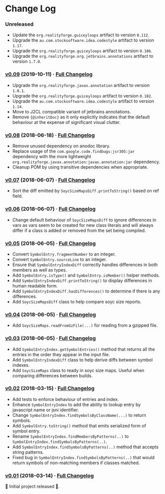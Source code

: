 # Change Log

### Unreleased

* Update the `org.realityforge.guiceyloops` artifact to version `0.112`.
* Upgrade the `au.com.stocksoftware.idea.codestyle` artifact to version `1.17`.
* Upgrade the `org.realityforge.guiceyloops` artifact to version `0.106`.
* Upgrade the `org.realityforge.org.jetbrains.annotations` artifact to version `1.7.0`.

### [v0.09](https://github.com/realityforge/gwt-symbolmap/tree/v0.09) (2019-10-11) · [Full Changelog](https://github.com/realityforge/gwt-symbolmap/compare/v0.08...v0.09)

* Upgrade the `org.realityforge.javax.annotation` artifact to version `1.0.1`.
* Upgrade the `org.realityforge.guiceyloops` artifact to version `0.102`.
* Upgrade the `au.com.stocksoftware.idea.codestyle` artifact to version `1.14`.
* Move to J2CL compatible variant of jetbrains annotations.
* Remove `{@inheritDoc}` as it only explicitly indicates that the default behaviour at the expense of significant visual clutter.

### [v0.08](https://github.com/realityforge/gwt-symbolmap/tree/v0.08) (2018-06-18) · [Full Changelog](https://github.com/realityforge/gwt-symbolmap/compare/v0.07...v0.08)

* Remove unused dependency on anodoc library.
* Replace usage of the `com.google.code.findbugs:jsr305:jar` dependency with the more lightweight
  `org.realityforge.javax.annotation:javax.annotation:jar` dependency.
* Cleanup POM by using transitive dependencies when appropriate.

### [v0.07](https://github.com/realityforge/gwt-symbolmap/tree/v0.07) (2018-06-07) · [Full Changelog](https://github.com/realityforge/gwt-symbolmap/compare/v0.06...v0.07)

* Sort the diff emitted by `SoycSizeMapsDiff.printToString()` based on ref field.

### [v0.06](https://github.com/realityforge/gwt-symbolmap/tree/v0.06) (2018-06-07) · [Full Changelog](https://github.com/realityforge/gwt-symbolmap/compare/v0.05...v0.06)

* Change default behaviour of `SoycSizeMapsDiff` to ignore differences in vars as vars seem to be
  created for new class literals and will always differ if a class is added or removed from the
  set being compiled.

### [v0.05](https://github.com/realityforge/gwt-symbolmap/tree/v0.05) (2018-06-05) · [Full Changelog](https://github.com/realityforge/gwt-symbolmap/compare/v0.04...v0.05)

* Convert `SymbolEntry.fragmentNumber` to an integer.
* Convert `SymbolEntry.sourceLine` to an integer.
* Ensure that `SymbolEntryIndexDiff` correctly handles differences in both members as well as types.
* Add `SymbolEntry.isType()` and `SymbolEntry.isMember()` helper methods.
* Add `SymbolEntryIndexDiff.printToString()` to display differences in human readable form.
* Add `SymbolEntryIndexDiff.hasDifferences()` to determine if there is any differences.
* Add `SoycSizeMapsDiff` class to help compare soyc size reports.

### [v0.04](https://github.com/realityforge/gwt-symbolmap/tree/v0.04) (2018-06-05) · [Full Changelog](https://github.com/realityforge/gwt-symbolmap/compare/v0.03...v0.04)

* Add `SoycSizeMaps.readFromGzFile(...)` for reading from a gzipped file.

### [v0.03](https://github.com/realityforge/gwt-symbolmap/tree/v0.03) (2018-06-05) · [Full Changelog](https://github.com/realityforge/gwt-symbolmap/compare/v0.02...v0.03)

* Add `SymbolEntryIndex.getSymbolEntries()` method that returns all the entries in the order they appear
  in the input file.
* Add `SymbolEntryIndexDiff` class to help derive diffs between symbol indexes.
* Add `SoycSizeMaps` class to ready in soyc size maps. Useful when comparing differences between builds.

### [v0.02](https://github.com/realityforge/gwt-symbolmap/tree/v0.02) (2018-03-15) · [Full Changelog](https://github.com/realityforge/gwt-symbolmap/compare/v0.01...v0.02)

* Add tests to enforce behaviour of entries and index.
* Enhance `SymbolEntryIndex` to add the ability to lookup entry by javascript name or jsni identifier.
* Change `SymbolEntryIndex.findSymbolsByClassName(...)` to return symbols.
* Add `SymbolEntry.toString()` method that emits serialized form of symbol entry.
* Rename `SymbolEntryIndex.findMembersByPatterns(..)` to `SymbolEntryIndex.findSymbolsByPatterns(..)`.
* Add `SymbolEntryIndex.findSymbolsByPatterns(..)` method that accepts string patterns.
* Fixed bug in `SymbolEntryIndex.findSymbolsByPatterns(..)` that would return symbols of non-matching members if
  classes matched.

### [v0.01](https://github.com/realityforge/gir/tree/v0.01) (2018-03-14) · [Full Changelog](https://github.com/realityforge/gir/compare/2edd3c5155779ee1a5b830a7056d374efc33002e...v0.01)

‎🎉	 Initial project released ‎🎉.
